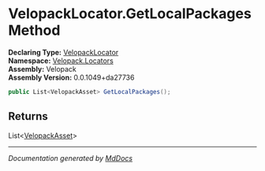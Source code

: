 ﻿<!--  
  <auto-generated>   
    The contents of this file were generated by a tool.  
    Changes to this file may be list if the file is regenerated  
  </auto-generated>   
-->

# VelopackLocator.GetLocalPackages Method

**Declaring Type:** [VelopackLocator](../index.md)  
**Namespace:** [Velopack.Locators](../../index.md)  
**Assembly:** Velopack  
**Assembly Version:** 0.0.1049+da27736

```csharp
public List<VelopackAsset> GetLocalPackages();
```

## Returns

List\<[VelopackAsset](../../../VelopackAsset/index.md)\>

___

*Documentation generated by [MdDocs](https://github.com/ap0llo/mddocs)*
